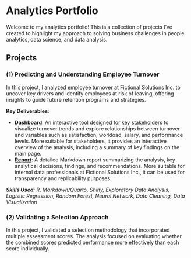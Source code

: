 # Analytics Portfolio

Welcome to my analytics portfolio! This is a collection of projects I’ve created to highlight my approach to solving business challenges in people analytics, data science, and data analysis.

## Projects

### (1) Predicting and Understanding Employee Turnover 
In this [project](https://github.com/claudiecoulombe/claudiecoulombe.github.io/tree/main/employee_turnover), I analyzed employee turnover at Fictional Solutions Inc. to uncover key drivers and identify employees at risk of leaving, offering insights to guide future retention programs and strategies.

**Key Deliverables**:
- **[Dashboard](https://5yurvz-claudiecoulombe.shinyapps.io/employee_turnover/)**: An interactive tool designed for key stakeholders to visualize turnover trends and explore relationships between turnover and variables such as satisfaction, workload, salary, and performance levels. More suitable for stakeholders, it provides an interactive overview of the analysis, including a summary of key findings on the main page.
- **[Report](employee_turnover/docs/employee_turnover_report.html)**: A detailed Markdown report summarizing the analysis, key analytical decisions, findings, and recommendations. More suitable for internal data professionals at Fictional Solutions Inc., it can be used for transparency and replicability purposes.

_**Skills Used**: R, Markdown/Quarto, Shiny, Exploratory Data Analysis, Logistic Regression, Random Forest, Neural Network, Data Cleaning, Data Visualization_

### (2) Validating a Selection Approach
In this project, I validated a selection methodology that incorporated multiple assessment scores. The analysis focused on evaluating whether the combined scores predicted performance more effectively than each score individually.
